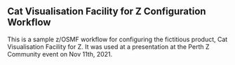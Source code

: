 ## Cat Visualisation Facility for Z Configuration Workflow

This is a sample z/OSMF workflow for configuring the fictitious product, Cat Visualisation Facility for Z.
It was used at a presentation at the Perth Z Community event on Nov 11th, 2021.
